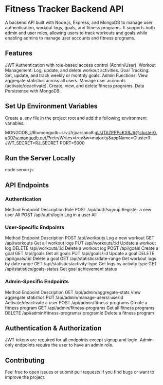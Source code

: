 # Fitness Tracker Backend API
A backend API built with Node.js, Express, and MongoDB to manage user authentication, workout logs, goals, and fitness programs. It supports both admin and user roles, allowing users to track workouts and goals while enabling admins to manage user accounts and fitness programs.

## Features
JWT Authentication with role-based access control (Admin/User).
Workout Management: Log, update, and delete workout activities.
Goal Tracking: Set, update, and track weekly or monthly goals.
Admin Functions:
View aggregate statistics across all users.
Manage user accounts (activate/deactivate).
Create, view, and delete fitness programs.
Data Persistence with MongoDB.

## Set Up Environment Variables
Create a .env file in the project root and add the following environment variables:

MONGODB_URI=mongodb+srv://rjparsana8:glJJTAZPPPcKXRJ6@cluster0.a307w.mongodb.net/?retryWrites=true&w=majority&appName=Cluster0
JWT_SECRET=RJ_SECRET
PORT=5000

## Run the Server Locally
node server.js

## API Endpoints
### Authentication
Method	Endpoint	Description	Role
POST	/api/auth/signup	Register a new user	All
POST	/api/auth/login	Log in a user	All

### User-Specific Endpoints
Method	Endpoint	Description
POST	/api/workouts	Log a new workout
GET	/api/workouts	Get all workout logs
PUT	/api/workouts/:id	Update a workout log
DELETE	/api/workouts/:id	Delete a workout log
POST	/api/goals	Create a goal
GET	/api/goals	Get all goals
PUT	/api/goals/:id	Update a goal
DELETE	/api/goals/:id	Delete a goal
GET	/api/statistics/date-range	Get workout logs by date range
GET	/api/statistics/activity-type	Get logs by activity type
GET	/api/statistics/goals-status	Get goal achievement status

### Admin-Specific Endpoints
Method	Endpoint	Description
GET	/api/admin/aggregate-stats	View aggregate statistics
PUT	/api/admin/manage-users/:userId	Activate/deactivate a user
POST	/api/admin/fitness-programs	Create a fitness program
GET	/api/admin/fitness-programs	Get all fitness programs
DELETE	/api/admin/fitness-programs/:programId	Delete a fitness program

## Authentication & Authorization
JWT tokens are required for all endpoints except signup and login.
Admin-only endpoints require the user to have an admin role.

## Contributing
Feel free to open issues or submit pull requests if you find bugs or want to improve the project.
